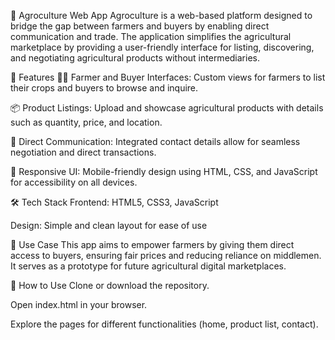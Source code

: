 🌾 Agroculture Web App
Agroculture is a web-based platform designed to bridge the gap between farmers and buyers by enabling direct communication and trade. The application simplifies the agricultural marketplace by providing a user-friendly interface for listing, discovering, and negotiating agricultural products without intermediaries.

🚀 Features
🧑‍🌾 Farmer and Buyer Interfaces: Custom views for farmers to list their crops and buyers to browse and inquire.

📦 Product Listings: Upload and showcase agricultural products with details such as quantity, price, and location.

💬 Direct Communication: Integrated contact details allow for seamless negotiation and direct transactions.

📱 Responsive UI: Mobile-friendly design using HTML, CSS, and JavaScript for accessibility on all devices.

🛠️ Tech Stack
Frontend: HTML5, CSS3, JavaScript

Design: Simple and clean layout for ease of use

📌 Use Case
This app aims to empower farmers by giving them direct access to buyers, ensuring fair prices and reducing reliance on middlemen. It serves as a prototype for future agricultural digital marketplaces.

📁 How to Use
Clone or download the repository.

Open index.html in your browser.

Explore the pages for different functionalities (home, product list, contact).

